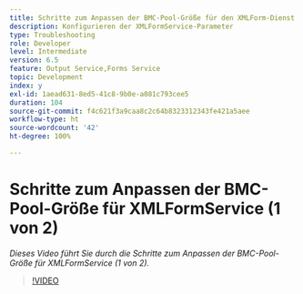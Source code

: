 ```yaml
---
title: Schritte zum Anpassen der BMC-Pool-Größe für den XMLForm-Dienst (1 von 2)
description: Konfigurieren der XMLFormService-Parameter
type: Troubleshooting
role: Developer
level: Intermediate
version: 6.5
feature: Output Service,Forms Service
topic: Development
index: y
exl-id: 1aead631-8ed5-41c8-9b0e-a081c793cee5
duration: 104
source-git-commit: f4c621f3a9caa8c2c64b8323312343fe421a5aee
workflow-type: ht
source-wordcount: '42'
ht-degree: 100%

---
```



# Schritte zum Anpassen der BMC-Pool-Größe für XMLFormService (1 von 2)

*Dieses Video führt Sie durch die Schritte zum Anpassen der BMC-Pool-Größe für XMLFormService (1 von 2).*

>[!VIDEO](https://video.tv.adobe.com/v/335552?quality=12&learn=on)
